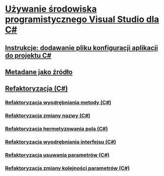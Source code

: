 # [Używanie środowiska programistycznego Visual Studio dla C#](using-the-visual-studio-development-environment-for-csharp.md)
## [Instrukcje: dodawanie pliku konfiguracji aplikacji do projektu C#](how-to-add-an-application-configuration-file-to-a-csharp-project.md)
## [Metadane jako źródło](metadata-as-source.md)
## [Refaktoryzacja (C#)](refactoring-csharp.md)
### [Refaktoryzacja wyodrębniania metody (C#)](extract-method-refactoring-csharp.md)
### [Refaktoryzacja zmiany nazwy (C#)](rename-refactoring-csharp.md)
### [Refaktoryzacja hermetyzowania pola (C#)](encapsulate-field-refactoring-csharp.md)
### [Refaktoryzacja wyodrębniania interfejsu (C#)](extract-interface-refactoring-csharp.md)
### [Refaktoryzacja usuwania parametrów (C#)](remove-parameters-refactoring-csharp.md)
### [Refaktoryzacja zmiany kolejności parametrów (C#)](reorder-parameters-refactoring-csharp.md)
